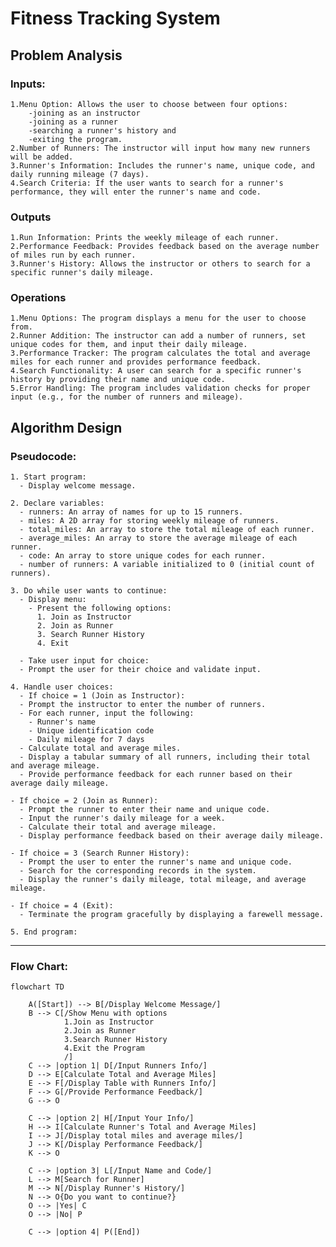 # Fitness Tracking System
## Problem Analysis 
 ### Inputs: 
    1.Menu Option: Allows the user to choose between four options:  
        -joining as an instructor  
        -joining as a runner 
        -searching a runner's history and  
        -exiting the program. 
    2.Number of Runners: The instructor will input how many new runners will be added. 
    3.Runner's Information: Includes the runner's name, unique code, and daily running mileage (7 days). 
    4.Search Criteria: If the user wants to search for a runner's performance, they will enter the runner's name and code.
    
 ### Outputs
    1.Run Information: Prints the weekly mileage of each runner.
    2.Performance Feedback: Provides feedback based on the average number of miles run by each runner.
    3.Runner's History: Allows the instructor or others to search for a specific runner's daily mileage.

### Operations
    1.Menu Options: The program displays a menu for the user to choose from.
    2.Runner Addition: The instructor can add a number of runners, set unique codes for them, and input their daily mileage.
    3.Performance Tracker: The program calculates the total and average miles for each runner and provides performance feedback.
    4.Search Functionality: A user can search for a specific runner's history by providing their name and unique code.
    5.Error Handling: The program includes validation checks for proper input (e.g., for the number of runners and mileage).

## Algorithm Design

### Pseudocode:

    1. Start program:
      - Display welcome message.

    2. Declare variables:
      - runners: An array of names for up to 15 runners.
      - miles: A 2D array for storing weekly mileage of runners.
      - total_miles: An array to store the total mileage of each runner.
      - average_miles: An array to store the average mileage of each runner.
      - code: An array to store unique codes for each runner.
      - number of runners: A variable initialized to 0 (initial count of runners).

    3. Do while user wants to continue:
      - Display menu:
        - Present the following options:
          1. Join as Instructor
          2. Join as Runner
          3. Search Runner History
          4. Exit

      - Take user input for choice:
      - Prompt the user for their choice and validate input.

    4. Handle user choices:
      - If choice = 1 (Join as Instructor):
      - Prompt the instructor to enter the number of runners.
      - For each runner, input the following:
        - Runner's name
        - Unique identification code
        - Daily mileage for 7 days
      - Calculate total and average miles.
      - Display a tabular summary of all runners, including their total and average mileage.
      - Provide performance feedback for each runner based on their average daily mileage.

    - If choice = 2 (Join as Runner):
      - Prompt the runner to enter their name and unique code.
      - Input the runner's daily mileage for a week.
      - Calculate their total and average mileage.
      - Display performance feedback based on their average daily mileage.

    - If choice = 3 (Search Runner History):
      - Prompt the user to enter the runner's name and unique code.
      - Search for the corresponding records in the system.
      - Display the runner's daily mileage, total mileage, and average mileage.

    - If choice = 4 (Exit):
      - Terminate the program gracefully by displaying a farewell message.

    5. End program:
---
### Flow Chart:
```mermaid
flowchart TD 
 
    A([Start]) --> B[/Display Welcome Message/] 
    B --> C[/Show Menu with options 
            1.Join as Instructor 
            2.Join as Runner 
            3.Search Runner History 
            4.Exit the Program 
            /] 
    C --> |option 1| D[/Input Runners Info/] 
    D --> E[Calculate Total and Average Miles] 
    E --> F[/Display Table with Runners Info/] 
    F --> G[/Provide Performance Feedback/] 
    G --> O 
 
    C --> |option 2| H[/Input Your Info/] 
    H --> I[Calculate Runner's Total and Average Miles] 
    I --> J[/Display total miles and average miles/] 
    J --> K[/Display Performance Feedback/] 
    K --> O 
 
    C --> |option 3| L[/Input Name and Code/] 
    L --> M[Search for Runner] 
    M --> N[/Display Runner's History/] 
    N --> O{Do you want to continue?} 
    O --> |Yes| C 
    O --> |No| P 
     
    C --> |option 4| P([End])




